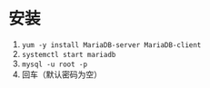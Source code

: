 # 安装

1. `yum -y install MariaDB-server MariaDB-client`
2. `systemctl start mariadb`
3. `mysql -u root -p`
4. 回车（默认密码为空）
